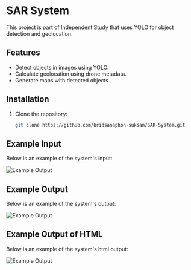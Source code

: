 # SAR System

This project is part of Independent Study that uses YOLO for object detection and geolocation.

## Features
- Detect objects in images using YOLO.
- Calculate geolocation using drone metadata.
- Generate maps with detected objects.

## Installation
1. Clone the repository:
   ```bash
   git clone https://github.com/kridsanaphon-suksan/SAR-System.git

## Example Input

Below is an example of the system's input:

![Example Output](test_image.JPG)

## Example Output

Below is an example of the system's output:

![Example Output](output_image.jpg)

## Example Output of HTML

Below is an example of the system's html output:

![Example Output](html_example.jpg)

